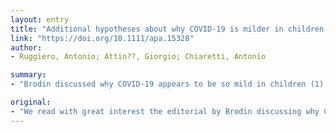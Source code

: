 ```yaml
---
layout: entry
title: "Additional hypotheses about why COVID-19 is milder in children than adults"
link: "https://doi.org/10.1111/apa.15328"
author:
- Ruggiero, Antonio; Attin??, Giorgio; Chiaretti, Antonio

summary:
- "Brodin discussed why COVID-19 appears to be so mild in children (1). The author discussed the potential theories that could explain why children have a lower incidence and milder clinical manifestations than adults. We feel it is important to present some other additional hypotheses in order to address all the possible theories. Brodin's editorial discussed the possibility of milder symptoms in children. He also discussed the possible explanations for children having a milder incidence than adults, he says."

original:
- "We read with great interest the editorial by Brodin discussing why COVID-19 appears to be so mild in children (1). In particular, the author discussed the potential theories that could explain why children have a lower incidence and milder clinical manifestations than adults. However, we feel it is important to present some other additional hypotheses in order to address all the potential theories."
---
```


